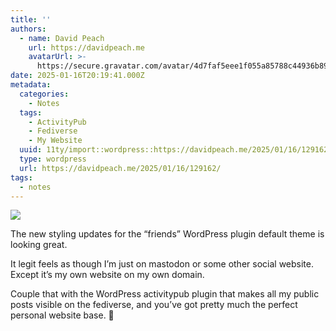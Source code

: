 ```yaml
---
title: ''
authors:
  - name: David Peach
    url: https://davidpeach.me
    avatarUrl: >-
      https://secure.gravatar.com/avatar/4d7faf5eee1f055a85788c44936b8995eaab6dfb004e7854ec747ccb272e91ee?s=96&d=mm&r=g
date: 2025-01-16T20:19:41.000Z
metadata:
  categories:
    - Notes
  tags:
    - ActivityPub
    - Fediverse
    - My Website
  uuid: 11ty/import::wordpress::https://davidpeach.me/2025/01/16/129162/
  type: wordpress
  url: https://davidpeach.me/2025/01/16/129162/
tags:
  - notes
---
```

![](/assets/screenshot_20250116-2015486975-AG5uFvqNk9Bv.png)

The new styling updates for the “friends” WordPress plugin default theme is looking great.

It legit feels as though I’m just on mastodon or some other social website. Except it’s my own website on my own domain.

Couple that with the WordPress activitypub plugin that makes all my public posts visible on the fediverse, and you’ve got pretty much the perfect personal website base. 💚